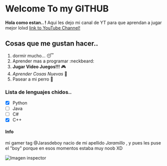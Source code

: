 # Welcome To my GITHUB
**Hola como estan.. !** Aqui les dejo mi canal de YT para que aprendan a jugar mejor lolxd [link to YouTube Channel!](https://www.youtube.com/channel/UCr3c_u_Kqq4U8zBT-dhCpzQ?view_as=subscriber)

## Cosas que me gustan hacer..
1. dormir mucho... :sleeping:
2. Aprender mas a programar :neckbeard:
3. **Jugar Video Juegos!!!** :video_game:
4. *Aprender Cosas Nuevas*  :school_satchel:
5. Pasear a mi perro  :dog:


### Lista de lenguajes chidos..
 - [x] Python
 - [ ] Java
 - [ ] C#
 - [x] C++
 
#### Info
mi gamer tag @Jarasdeboy nacio de mi apellido *Jaramillo* , y pues les puse el "boy" porque en esos momentos estaba muy noob XD

 

![Imagen inspector](https://octodex.github.com/images/privateinvestocat.jpg)
